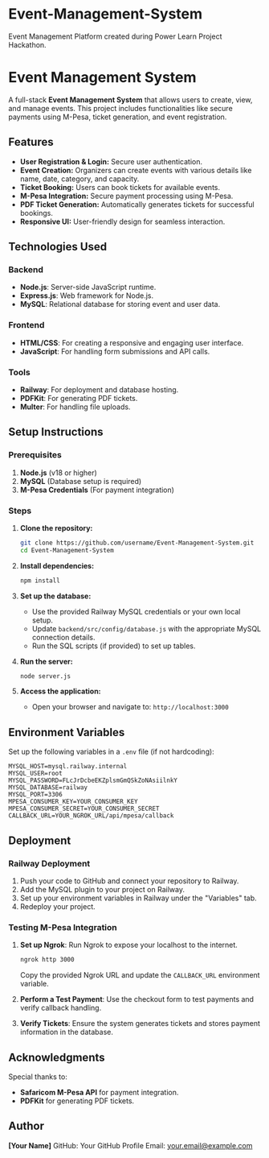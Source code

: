 # Event-Management-System
Event Management Platform created during Power Learn Project Hackathon.
# Event Management System

A full-stack **Event Management System** that allows users to create, view, and manage events. This project includes functionalities like secure payments using M-Pesa, ticket generation, and event registration.

## Features

- **User Registration & Login:** Secure user authentication.
- **Event Creation:** Organizers can create events with various details like name, date, category, and capacity.
- **Ticket Booking:** Users can book tickets for available events.
- **M-Pesa Integration:** Secure payment processing using M-Pesa.
- **PDF Ticket Generation:** Automatically generates tickets for successful bookings.
- **Responsive UI:** User-friendly design for seamless interaction.

## Technologies Used

### Backend
- **Node.js**: Server-side JavaScript runtime.
- **Express.js**: Web framework for Node.js.
- **MySQL**: Relational database for storing event and user data.

### Frontend
- **HTML/CSS**: For creating a responsive and engaging user interface.
- **JavaScript**: For handling form submissions and API calls.

### Tools
- **Railway**: For deployment and database hosting.
- **PDFKit**: For generating PDF tickets.
- **Multer**: For handling file uploads.

## Setup Instructions

### Prerequisites
1. **Node.js** (v18 or higher)
2. **MySQL** (Database setup is required)
3. **M-Pesa Credentials** (For payment integration)

### Steps
1. **Clone the repository:**
   ```bash
   git clone https://github.com/username/Event-Management-System.git
   cd Event-Management-System
   ```

2. **Install dependencies:**
   ```bash
   npm install
   ```

3. **Set up the database:**
   * Use the provided Railway MySQL credentials or your own local setup.
   * Update `backend/src/config/database.js` with the appropriate MySQL connection details.
   * Run the SQL scripts (if provided) to set up tables.

4. **Run the server:**
   ```bash
   node server.js
   ```

5. **Access the application:**
   * Open your browser and navigate to: `http://localhost:3000`

## Environment Variables
Set up the following variables in a `.env` file (if not hardcoding):

```env
MYSQL_HOST=mysql.railway.internal
MYSQL_USER=root
MYSQL_PASSWORD=FLcJrDcbeEKZplsmGmQSkZoNAsiilnkY
MYSQL_DATABASE=railway
MYSQL_PORT=3306
MPESA_CONSUMER_KEY=YOUR_CONSUMER_KEY
MPESA_CONSUMER_SECRET=YOUR_CONSUMER_SECRET
CALLBACK_URL=YOUR_NGROK_URL/api/mpesa/callback
```

## Deployment

### Railway Deployment
1. Push your code to GitHub and connect your repository to Railway.
2. Add the MySQL plugin to your project on Railway.
3. Set up your environment variables in Railway under the "Variables" tab.
4. Redeploy your project.

### Testing M-Pesa Integration
1. **Set up Ngrok**: Run Ngrok to expose your localhost to the internet.
   ```bash
   ngrok http 3000
   ```
   Copy the provided Ngrok URL and update the `CALLBACK_URL` environment variable.

2. **Perform a Test Payment**: Use the checkout form to test payments and verify callback handling.

3. **Verify Tickets**: Ensure the system generates tickets and stores payment information in the database.

## Acknowledgments
Special thanks to:
* **Safaricom M-Pesa API** for payment integration.
* **PDFKit** for generating PDF tickets.

## Author
**[Your Name]**
GitHub: Your GitHub Profile
Email: your.email@example.com

